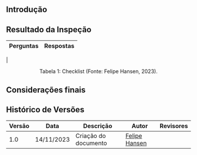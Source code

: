 ## Introdução 


## Resultado da Inspeção


| Perguntas                  |Respostas                   |                                 
| ------------------------ | -----------------------------
|

<div style="text-align: center">
    <p> Tabela 1: Checklist (Fonte: Felipe Hansen, 2023).</p>
</div>

## Considerações finais



## Histórico de Versões

 Versão | Data       | Descrição                             | Autor                         | Revisores                         |
| ------ | ---------- | --------------------------------------- | ----------------------------- | ----------------------------- |
|    1.0   |   14/11/2023   |   Criação do documento |  [Felipe Hansen](https://github.com/FHansen98)| []()|
